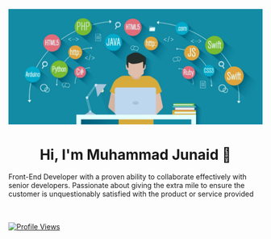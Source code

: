 ![](https://github.com/MuhammadJunaid80/MuhammadJunaid80/blob/main/AAA.jpeg)

<h1 align="center">Hi, I'm Muhammad Junaid 👋</h1>

<p align='center'>

</p>
Front-End Developer with a proven ability to collaborate effectively with senior developers. Passionate about giving the extra mile to ensure the customer is unquestionably satisfied with the product or service provided

<br/><br/>
[![Profile Views](https://komarev.com/ghpvc/?username=MuhammadJunaid80&color=blue&style=plastic)](https://github.com/MuhammadJunaid80) <br>
